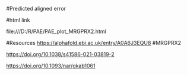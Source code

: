 #Predicted aligned error

#html link

file:///D:/R/PAE/PAE_plot_MRGPRX2.html

#Resources
https://alphafold.ebi.ac.uk/entry/A0A6J3EQU8 #MRGPRX2

https://doi.org/10.1038/s41586-021-03819-2

https://doi.org/10.1093/nar/gkab1061
